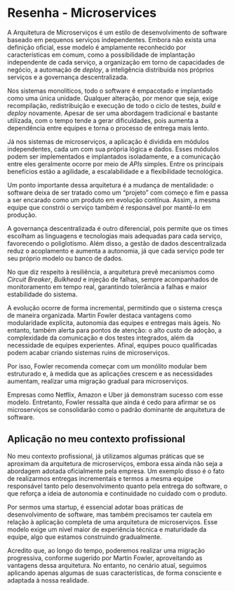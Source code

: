 # Resenha - Microservices

A Arquitetura de Microserviços é um estilo de desenvolvimento de software baseado em pequenos serviços independentes. Embora não exista uma definição oficial, esse modelo é amplamente reconhecido por características em comum, como a possibilidade de implantação independente de cada serviço, a organização em torno de capacidades de negócio, a automação de _deploy_, a inteligência distribuída nos próprios serviços e a governança descentralizada.

Nos sistemas monolíticos, todo o software é empacotado e implantado como uma única unidade. Qualquer alteração, por menor que seja, exige recompilação, redistribuição e execução de todo o ciclo de testes, _build_ e _deploy_ novamente. Apesar de ser uma abordagem tradicional e bastante utilizada, com o tempo tende a gerar dificuldades, pois aumenta a dependência entre equipes e torna o processo de entrega mais lento.

Já nos sistemas de microserviços, a aplicação é dividida em módulos independentes, cada um com sua própria lógica e dados. Esses módulos podem ser implementados e implantados isoladamente, e a comunicação entre eles geralmente ocorre por meio de _APIs_ simples. Entre os principais benefícios estão a agilidade, a escalabilidade e a flexibilidade tecnológica.

Um ponto importante dessa arquitetura é a mudança de mentalidade: o software deixa de ser tratado como um “projeto” com começo e fim e passa a ser encarado como um produto em evolução contínua. Assim, a mesma equipe que constrói o serviço também é responsável por mantê-lo em produção.

A governança descentralizada é outro diferencial, pois permite que os times escolham as linguagens e tecnologias mais adequadas para cada serviço, favorecendo o poliglotismo. Além disso, a gestão de dados descentralizada reduz o acoplamento e aumenta a autonomia, já que cada serviço pode ter seu próprio modelo ou banco de dados.

No que diz respeito à resiliência, a arquitetura prevê mecanismos como _Circuit Breaker_, _Bulkhead_ e injeção de falhas, sempre acompanhados de monitoramento em tempo real, garantindo tolerância a falhas e maior estabilidade do sistema.

A evolução ocorre de forma incremental, permitindo que o sistema cresça de maneira organizada. Martin Fowler destaca vantagens como modularidade explícita, autonomia das equipes e entregas mais ágeis. No entanto, também alerta para pontos de atenção: o alto custo de adoção, a complexidade da comunicação e dos testes integrados, além da necessidade de equipes experientes. Afinal, equipes pouco qualificadas podem acabar criando sistemas ruins de microserviços.

Por isso, Fowler recomenda começar com um monólito modular bem estruturado e, à medida que as aplicações crescem e as necessidades aumentam, realizar uma migração gradual para microserviços.

Empresas como Netflix, Amazon e Uber já demonstram sucesso com esse modelo. Entretanto, Fowler ressalta que ainda é cedo para afirmar se os microserviços se consolidarão como o padrão dominante de arquitetura de software.

## Aplicação no meu contexto profissional

No meu contexto profissional, já utilizamos algumas práticas que se aproximam da arquitetura de microserviços, embora essa ainda não seja a abordagem adotada oficialmente pela empresa. Um exemplo disso é o fato de realizarmos entregas incrementais e termos a mesma equipe responsável tanto pelo desenvolvimento quanto pela entrega do software, o que reforça a ideia de autonomia e continuidade no cuidado com o produto.

Por sermos uma startup, é essencial adotar boas práticas de desenvolvimento de software, mas também precisamos ter cautela em relação à aplicação completa de uma arquitetura de microserviços. Esse modelo exige um nível maior de experiência técnica e maturidade da equipe, algo que estamos construindo gradualmente.

Acredito que, ao longo do tempo, poderemos realizar uma migração progressiva, conforme sugerido por Martin Fowler, aproveitando as vantagens dessa arquitetura. No entanto, no cenário atual, seguimos aplicando apenas algumas de suas características, de forma consciente e adaptada à nossa realidade.

